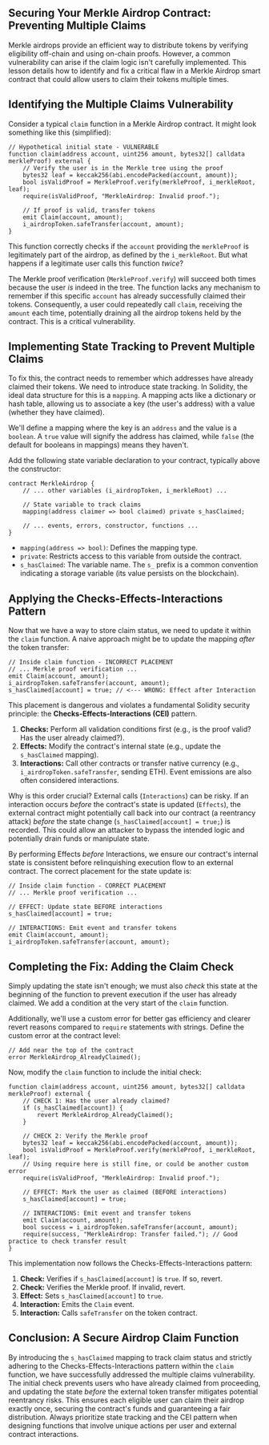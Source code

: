 ## Securing Your Merkle Airdrop Contract: Preventing Multiple Claims

Merkle airdrops provide an efficient way to distribute tokens by verifying eligibility off-chain and using on-chain proofs. However, a common vulnerability can arise if the claim logic isn't carefully implemented. This lesson details how to identify and fix a critical flaw in a Merkle Airdrop smart contract that could allow users to claim their tokens multiple times.

## Identifying the Multiple Claims Vulnerability

Consider a typical `claim` function in a Merkle Airdrop contract. It might look something like this (simplified):

```solidity
// Hypothetical initial state - VULNERABLE
function claim(address account, uint256 amount, bytes32[] calldata merkleProof) external {
    // Verify the user is in the Merkle tree using the proof
    bytes32 leaf = keccak256(abi.encodePacked(account, amount));
    bool isValidProof = MerkleProof.verify(merkleProof, i_merkleRoot, leaf);
    require(isValidProof, "MerkleAirdrop: Invalid proof.");

    // If proof is valid, transfer tokens
    emit Claim(account, amount);
    i_airdropToken.safeTransfer(account, amount);
}
```

This function correctly checks if the `account` providing the `merkleProof` is legitimately part of the airdrop, as defined by the `i_merkleRoot`. But what happens if a legitimate user calls this function *twice*?

The Merkle proof verification (`MerkleProof.verify`) will succeed both times because the user *is* indeed in the tree. The function lacks any mechanism to remember if this specific `account` has already successfully claimed their tokens. Consequently, a user could repeatedly call `claim`, receiving the `amount` each time, potentially draining all the airdrop tokens held by the contract. This is a critical vulnerability.

## Implementing State Tracking to Prevent Multiple Claims

To fix this, the contract needs to remember which addresses have already claimed their tokens. We need to introduce state tracking. In Solidity, the ideal data structure for this is a `mapping`. A mapping acts like a dictionary or hash table, allowing us to associate a key (the user's address) with a value (whether they have claimed).

We'll define a mapping where the key is an `address` and the value is a `boolean`. A `true` value will signify the address has claimed, while `false` (the default for booleans in mappings) means they haven't.

Add the following state variable declaration to your contract, typically above the constructor:

```solidity
contract MerkleAirdrop {
    // ... other variables (i_airdropToken, i_merkleRoot) ...

    // State variable to track claims
    mapping(address claimer => bool claimed) private s_hasClaimed;

    // ... events, errors, constructor, functions ...
}
```

*   `mapping(address => bool)`: Defines the mapping type.
*   `private`: Restricts access to this variable from outside the contract.
*   `s_hasClaimed`: The variable name. The `s_` prefix is a common convention indicating a storage variable (its value persists on the blockchain).

## Applying the Checks-Effects-Interactions Pattern

Now that we have a way to store claim status, we need to update it within the `claim` function. A naive approach might be to update the mapping *after* the token transfer:

```solidity
// Inside claim function - INCORRECT PLACEMENT
// ... Merkle proof verification ...
emit Claim(account, amount);
i_airdropToken.safeTransfer(account, amount);
s_hasClaimed[account] = true; // <--- WRONG: Effect after Interaction
```

This placement is dangerous and violates a fundamental Solidity security principle: the **Checks-Effects-Interactions (CEI)** pattern.

1.  **Checks:** Perform all validation conditions first (e.g., is the proof valid? Has the user already claimed?).
2.  **Effects:** Modify the contract's internal state (e.g., update the `s_hasClaimed` mapping).
3.  **Interactions:** Call other contracts or transfer native currency (e.g., `i_airdropToken.safeTransfer`, sending ETH). Event emissions are also often considered interactions.

Why is this order crucial? External calls (`Interactions`) can be risky. If an interaction occurs *before* the contract's state is updated (`Effects`), the external contract might potentially call back into our contract (a reentrancy attack) *before* the state change (`s_hasClaimed[account] = true;`) is recorded. This could allow an attacker to bypass the intended logic and potentially drain funds or manipulate state.

By performing Effects *before* Interactions, we ensure our contract's internal state is consistent before relinquishing execution flow to an external contract. The correct placement for the state update is:

```solidity
// Inside claim function - CORRECT PLACEMENT
// ... Merkle proof verification ...

// EFFECT: Update state BEFORE interactions
s_hasClaimed[account] = true;

// INTERACTIONS: Emit event and transfer tokens
emit Claim(account, amount);
i_airdropToken.safeTransfer(account, amount);
```

## Completing the Fix: Adding the Claim Check

Simply updating the state isn't enough; we must also *check* this state at the beginning of the function to prevent execution if the user has already claimed. We add a condition at the very start of the `claim` function.

Additionally, we'll use a custom error for better gas efficiency and clearer revert reasons compared to `require` statements with strings. Define the custom error at the contract level:

```solidity
// Add near the top of the contract
error MerkleAirdrop_AlreadyClaimed();
```

Now, modify the `claim` function to include the initial check:

```solidity
function claim(address account, uint256 amount, bytes32[] calldata merkleProof) external {
    // CHECK 1: Has the user already claimed?
    if (s_hasClaimed[account]) {
        revert MerkleAirdrop_AlreadyClaimed();
    }

    // CHECK 2: Verify the Merkle proof
    bytes32 leaf = keccak256(abi.encodePacked(account, amount));
    bool isValidProof = MerkleProof.verify(merkleProof, i_merkleRoot, leaf);
    // Using require here is still fine, or could be another custom error
    require(isValidProof, "MerkleAirdrop: Invalid proof.");

    // EFFECT: Mark the user as claimed (BEFORE interactions)
    s_hasClaimed[account] = true;

    // INTERACTIONS: Emit event and transfer tokens
    emit Claim(account, amount);
    bool success = i_airdropToken.safeTransfer(account, amount);
    require(success, "MerkleAirdrop: Transfer failed."); // Good practice to check transfer result
}
```

This implementation now follows the Checks-Effects-Interactions pattern:
1.  **Check:** Verifies if `s_hasClaimed[account]` is `true`. If so, revert.
2.  **Check:** Verifies the Merkle proof. If invalid, revert.
3.  **Effect:** Sets `s_hasClaimed[account]` to `true`.
4.  **Interaction:** Emits the `Claim` event.
5.  **Interaction:** Calls `safeTransfer` on the token contract.

## Conclusion: A Secure Airdrop Claim Function

By introducing the `s_hasClaimed` mapping to track claim status and strictly adhering to the Checks-Effects-Interactions pattern within the `claim` function, we have successfully addressed the multiple claims vulnerability. The initial check prevents users who have already claimed from proceeding, and updating the state *before* the external token transfer mitigates potential reentrancy risks. This ensures each eligible user can claim their airdrop exactly once, securing the contract's funds and guaranteeing a fair distribution. Always prioritize state tracking and the CEI pattern when designing functions that involve unique actions per user and external contract interactions.